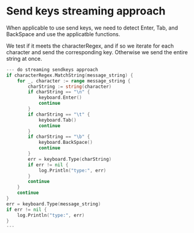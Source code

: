 # Send keys streaming approach

When applicable to use send keys, we need to detect Enter, Tab, and BackSpace and use the applicatble functions.

We test if it meets the characterRegex, and if so we iterate for each character and send the corresponding key.
Otherwise we send the entire string at once.

``` go
--- do streaming sendkeys approach
if characterRegex.MatchString(message_string) {
	for _, character := range message_string {
		charString := string(character)
		if charString == "\n" {
			keyboard.Enter()
			continue
		}
		if charString == "\t" {
			keyboard.Tab()
			continue
		}
		if charString == "\b" {
			keyboard.BackSpace()
			continue
		}
		err = keyboard.Type(charString)
		if err != nil {
			log.Println("type:", err)
		}
		continue
	}
	continue
}
err = keyboard.Type(message_string)
if err != nil {
	log.Println("type:", err)
}
---

```